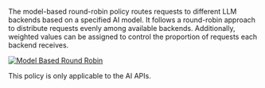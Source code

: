 The model-based round-robin policy routes requests to different LLM backends based on a specified AI model. 
It follows a round-robin approach to distribute requests evenly among available backends. 
Additionally, weighted values can be assigned to control the proportion of requests each backend receives.

[![Model Based Round Robin](../../../assets/img/api-policies/model-based-round-robin.png)](../../../assets/img/api-policies/model-based-round-robin.png)

This policy is only applicable to the AI APIs.